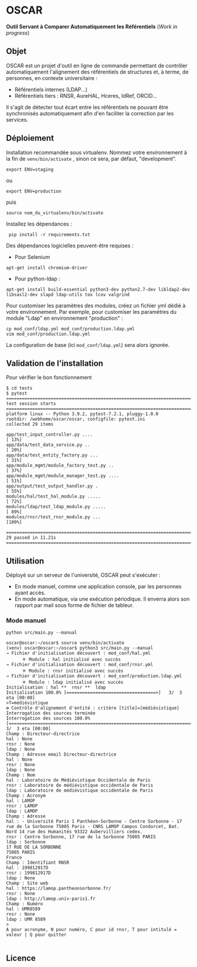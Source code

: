 ﻿# OSCAR

**Outil Servant à Comparer Automatiquement les Référentiels** (*Work in progress*)

## Objet

OSCAR est un projet d'outil en ligne de commande permettant de contrôler automatiquement l'alignement des référentiels
de structures et, à terme, de personnes, en contexte universitaire :

- Référentiels internes (LDAP...)
- Référentiels tiers : RNSR, AureHAL, Hceres, IdRef, ORCID...

Il s'agit de détecter tout écart entre les référentiels ne pouvant être synchronisés automatiquement afin d'en
  faciliter la correction par les services.

## Déploiement

Installation recommandée sous virtualenv. Nommez votre environnement à la fin de `venv/bin/activate` , sinon ce sera, par défaut, "development".

```shell
export ENV=staging
 ```
ou
```shell
export ENV=production
```
puis
```shell
source nom_du_virtualenv/bin/activate
```
Installez les dépendances :
```shell
 pip install -r requirements.txt
```
Des dépendances logicielles peuvent-être requises :
- Pour Selenium
```shell
apt-get install chromium-driver
```
- Pour python-ldap :
```shell
apt-get install build-essential python3-dev python2.7-dev libldap2-dev libsasl2-dev slapd ldap-utils tox lcov valgrind
```

Pour customiser les paramètres des modules, créez un fichier yml dédié à votre environnement. Par exemple, pour customiser les paramètres du module "Ldap" en environnement "production" :
```shell
cp mod_conf/ldap.yml mod_conf/production.ldap.yml
vim mod_conf/production.ldap.yml
```
La configuration de base (ici `mod_conf/ldap.yml`) sera alors ignorée.

## Validation de l'installation
Pour vérifier le bon fonctionnement
```shell
$ cd tests
$ pytest
=============================================================================================== test session starts ===============================================================================================
platform linux -- Python 3.9.2, pytest-7.2.1, pluggy-1.0.0
rootdir: /webhome/oscar/oscar, configfile: pytest.ini
collected 29 items                                                                                                                                                                                                

app/test_input_controller.py ....                                                                                                                                                                           [ 13%]
app/data/test_data_service.py ..                                                                                                                                                                            [ 20%]
app/data/test_entity_factory.py ...                                                                                                                                                                         [ 31%]
app/module_mgmt/module_factory_test.py ..                                                                                                                                                                   [ 37%]
app/module_mgmt/module_manager_test.py ....                                                                                                                                                                 [ 51%]
app/output/test_output_handler.py .                                                                                                                                                                         [ 55%]
modules/hal/test_hal_module.py .....                                                                                                                                                                        [ 72%]
modules/ldap/test_ldap_module.py .....                                                                                                                                                                      [ 89%]
modules/rnsr/test_rnsr_module.py ...                                                                                                                                                                        [100%]

=============================================================================================== 29 passed in 11.21s ===============================================================================================

```

## Utilisation

Déployé sur un serveur de l'université, OSCAR peut s'exécuter :

- En mode manuel, comme une application console, par les personnes ayant accès.
- En mode automatique, via une exécution périodique. Il enverra alors son rapport par mail sous forme de fichier de
  tableur.

### Mode manuel
```shell
python src/main.py --manual
```
```
oscar@oscar:~/oscar$ source venv/bin/activate
(venv) oscar@oscar:~/oscar$ python3 src/main.py --manual
→ Fichier d'initialisation découvert : mod_conf/hal.yml
      ＊ Module : hal initialisé avec succès
→ Fichier d'initialisation découvert : mod_conf/rnsr.yml
      ＊ Module : rnsr initialisé avec succès
→ Fichier d'initialisation découvert : mod_conf/production.ldap.yml
      ＊ Module : ldap initialisé avec succès
Initialisation : hal **  rnsr **  ldap
Initialisation 100.0% [==================================>]   3/  3 eta [00:00]
>T=médiévistique
⚙ Contrôle d'alignement d'entité : critère [title]=[médiévistique]
Interrogation des sources terminée
Interrogation des sources 100.0% [=====================================================================================================================================================================================>]   3/  3 eta [00:00]
Champ : Directeur-directrice
hal : None
rnsr : None
ldap : None
Champ : Adresse email Directeur-directrice
hal : None
rnsr : None
ldap : None
Champ : Nom
hal : Laboratoire de Médiévistique Occidentale de Paris
rnsr : Laboratoire de médiévistique occidentale de Paris 
ldap : Laboratoire de médiévistique occidentale de Paris
Champ : Acronym
hal : LAMOP
rnsr : LAMOP 
ldap : LAMOP
Champ : Adresse
hal : - Université Paris 1 Panthéon-Sorbonne - Centre Sorbonne - 17 rue de la Sorbonne 75005 Paris - CNRS LAMOP Campus Condorcet, Bat. Nord 14 rue des Humanités 93322 Aubervilliers cedex.
rnsr : Centre Sorbonne, 17 rue de la Sorbonne 75005 PARIS 
ldap : Sorbonne
17 RUE DE LA SORBONNE
75005 PARIS
France
Champ : Identifiant RNSR
hal : 199812917D
rnsr : 199812917D
ldap : None
Champ : Site web
hal : https://lamop.pantheonsorbonne.fr/
rnsr : None
ldap : http://lamop.univ-paris1.fr
Champ : Numéro
hal : UMR8589
rnsr : None
ldap : UMR 8589
>
A pour acronyme, N pour numéro, C pour id rnsr, T pour intitulé = valeur | Q pour quitter                                                                                                                                                     
 
```

## Licence


